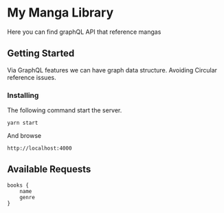 # My Manga Library

Here you can find graphQL API that reference mangas

## Getting Started

Via GraphQL features we can have graph data structure. Avoiding Circular reference issues.

### Installing

The following command start the server.

```
yarn start
```

And browse

```
http://localhost:4000
```

## Available Requests

```
books {
    name
    genre
}
```
